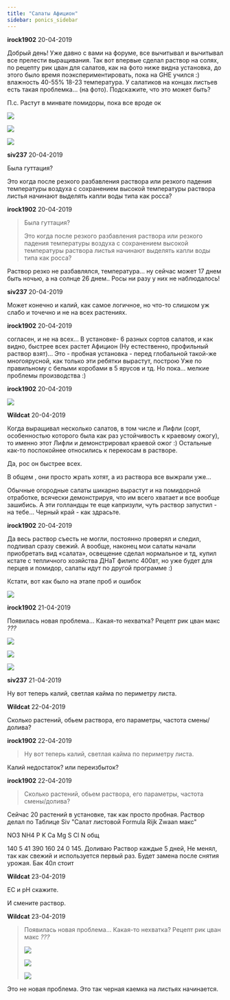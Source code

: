 ```yaml
---
title: "Салаты Афицион"
sidebar: ponics_sidebar
---
```


**irock1902** 20-04-2019

Добрый день! Уже давно с вами на форуме, все вычитывал и вычитывал все прелести выращивания. Так вот впервые сделал раствор на солях, по рецепту рик цван для салатов, как на фото ниже видна установка, до этого было время поэкспериментировать, пока на GHE учился :) влажность 40-55% 18-23 температура. У салатиков на концах листьев есть такая проблемка... (на фото). Подскажите, что это может быть?

П.с. Растут в минвате помидоры, пока все вроде ок

![](https://i.postimg.cc/phn5Kr5h/28208-E20-776-C-4-A29-B0-F1-7-EF6-DE7-C9263.jpg)

![](https://i.postimg.cc/4K0hKVyR/C91-B6-C62-5-EE4-4-C85-A5-FF-E9-D07-BA9323-E.jpg)

![](https://i.postimg.cc/WqLF8V09/CD7-FE4-C4-67-BA-4551-A896-CB9725061906.jpg)


**siv237** 20-04-2019

Была гуттация?

Это когда после резкого разбавления раствора или резкого падения температуры воздуха с сохранением высокой температуры раствора листья начинают выделять капли воды типа как росса?


**irock1902** 20-04-2019

> Была гуттация?
> 
> Это когда после резкого разбавления раствора или резкого падения температуры воздуха с сохранением высокой температуры раствора листья начинают выделять капли воды типа как росса?

Раствор резко не разбавлялся, температура... ну сейчас может 17 днем быть ночью, а на солнце 26 днем.. Росы ни разу у них не наблюдалось!


**siv237** 20-04-2019

Может конечно и калий, как самое логичное, но что-то слишком уж слабо и точечно и не на всех растениях.


**irock1902** 20-04-2019

согласен, и не на всех... В установке- 6 разных сортов салатов, и как видно, быстрее всех растет Афицион (Ну естественно, профильный раствор взят)... Это - пробная установка - перед глобальной такой-же многоярусной, как только эти ребятки вырастут, построю Уже по правильному с белыми коробами в 5 ярусов и тд. Но пока... мелкие проблемы производства :)


**irock1902** 20-04-2019

![](https://i.postimg.cc/sQYVtjKq/IMG-0464.jpg)


**Wildcat** 20-04-2019

Когда выращивал несколько салатов, в том числе и Лифли (сорт, особенностью которого была как раз устойчивость к краевому ожогу), то именно этот Лифли и демонстрировал краевой ожог :) Остальные как-то поспокойнее относились к перекосам в растворе.

Да, рос он быстрее всех.

В общем , они просто жрать хотят, а из раствора все выжрали уже...

Обычные огородные салаты шикарно вырастут и на помидорной отработке, всячески демонстрируя, что им всего хватает и все вообще зашибись. А эти голландцы те еще капризули, чуть раствор запустил - на тебе... Черный край - как здрасьте.


**irock1902** 20-04-2019

Да весь раствор съесть не могли, постоянно проверял и следил, подливал сразу свежий. А вообще, наконец мои салаты начали приобретать вид «салата», освещение сделал нормальное и тд, купил кстате с тепличного хозяйства ДНаТ филипс 400вт, но уже будет для перцев и помидор, салаты идут по другой программе :) 

Кстати, вот как было на этапе проб и ошибок

![](https://i.postimg.cc/0rNnq8wT/B3-C43957-A971-4-E69-A5-EC-31805-E6-EBF8-C.jpg)


**irock1902** 21-04-2019

Появилась новая проблема... Какая-то нехватка? Рецепт рик цван макс *???*

![](https://i.postimg.cc/PC4x0TXC/316-B6-C1-B-ECCF-4597-8-BDB-0-BFACFD94-FD5.jpg)

![](https://i.postimg.cc/XZYJbmqQ/7-C640154-4-A61-4-EBF-9783-BC541-C3-B9-F3-C.jpg)

![](https://i.postimg.cc/DSF0C8TV/8-CA5116-E-0-F1-D-410-C-A67-E-8-D36842-AC388.jpg)


**siv237** 21-04-2019

Ну вот теперь калий, светлая кайма по периметру листа.


**Wildcat** 22-04-2019

Сколько растений, обьем раствора, его параметры, частота смены/долива?


**irock1902** 22-04-2019

> Ну вот теперь калий, светлая кайма по периметру листа.

Калий недостаток? или переизбыток?


**irock1902** 22-04-2019

> Сколько растений, обьем раствора, его параметры, частота смены/долива?

Сейчас 20 растений в установке, так как просто пробная. Раствор делал по Таблице Siv "Салат листовой Formula Rijk Zwaan макс" 

NO3	NH4	P	K	Ca	Mg	S	Cl	N общ

140	5	41	390	160	24		0	145. Доливаю Раствор каждые 5 дней, Не менял, так как свежий и используется первый раз. Будет замена после снятия урожая. Бак 40л стоит


**Wildcat** 23-04-2019

ЕС и рН скажите.

И смените раствор.


**Wildcat** 23-04-2019

> Появилась новая проблема... Какая-то нехватка? Рецепт рик цван макс *???*
> 
> ![](https://i.postimg.cc/PC4x0TXC/316-B6-C1-B-ECCF-4597-8-BDB-0-BFACFD94-FD5.jpg)
> 
> ![](https://i.postimg.cc/XZYJbmqQ/7-C640154-4-A61-4-EBF-9783-BC541-C3-B9-F3-C.jpg)
> 
> ![](https://i.postimg.cc/DSF0C8TV/8-CA5116-E-0-F1-D-410-C-A67-E-8-D36842-AC388.jpg)

Это не новая проблема. Это так черная каемка на листьях начинается.


